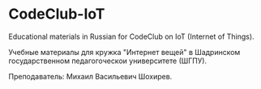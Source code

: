 # CodeClub-IoT
Educational materials in Russian for CodeClub on IoT (Internet of Things).

Учебные материалы для кружка "Интернет вещей" в Шадринском государственном педагогоческои университете (ШГПУ).

Преподаватель: Михаил Васильевич Шохирев.
